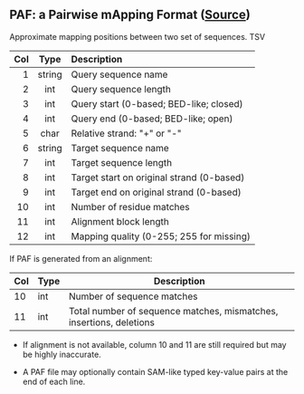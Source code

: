 ## PAF: a Pairwise mApping Format ([Source](https://github.com/lh3/miniasm/blob/master/PAF.md))

Approximate mapping positions between two set of sequences.
TSV

|Col|Type  |Description                               |
|--:|:----:|:-----------------------------------------|
|1  |string|Query sequence name                       |
|2  |int   |Query sequence length                     |
|3  |int   |Query start (0-based; BED-like; closed)   |
|4  |int   |Query end (0-based; BED-like; open)       |
|5  |char  |Relative strand: "+" or "-"               |
|6  |string|Target sequence name                      |
|7  |int   |Target sequence length                    |
|8  |int   |Target start on original strand (0-based) |
|9  |int   |Target end on original strand (0-based)   |
|10 |int   |Number of residue matches                 |
|11 |int   |Alignment block length                    |
|12 |int   |Mapping quality (0-255; 255 for missing)  |

If PAF is generated from an alignment:

|Col|Type|Description|
|--|--|--|
|10 |int   |Number of sequence matches |
|11 |int   |Total number of sequence matches, mismatches, insertions, deletions  |

- If alignment is not available, column 10 and 11 are still required but may be highly inaccurate.

- A PAF file may optionally contain SAM-like typed key-value pairs at the end of
each line.

